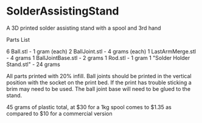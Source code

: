 SolderAssistingStand
====================

A 3D printed solder assisting stand with a spool and 3rd hand


Parts List

6 Ball.stl			-	1 gram (each)
2 BallJoint.stl			-	4 grams (each)
1 LastArmMerge.stl		-	4 grams	
1 BallJointBase.stl		-	2 grams
1 Rod.stl			-	1 gram
1 "Solder Holder Stand.stl"	-	24 grams

All parts printed with 20% infill.  Ball joints should be printed in the vertical position with the socket on the print bed.  If the print has trouble sticking a brim may need to be used. The ball joint base will need to be glued to the stand.

45 grams of plastic total, at $30 for a 1kg spool comes to $1.35 as compared to $10 for a commercial version



